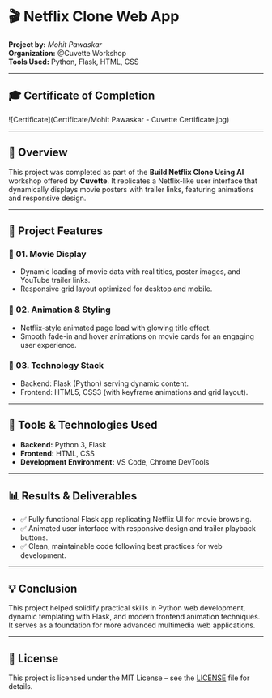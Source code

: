 # 🎬 Netflix Clone Web App  
**Project by:** *Mohit Pawaskar*  
**Organization:** @Cuvette Workshop  
**Tools Used:** Python, Flask, HTML, CSS  

---

## 🎓 Certificate of Completion  
![Certificate](Certificate/Mohit Pawaskar - Cuvette Certificate.jpg)  

---

## 📌 Overview  

This project was completed as part of the **Build Netflix Clone Using AI** workshop offered by **Cuvette**. It replicates a Netflix-like user interface that dynamically displays movie posters with trailer links, featuring animations and responsive design.

---

## 🧹 Project Features  

### 🔹 01. Movie Display  
- Dynamic loading of movie data with real titles, poster images, and YouTube trailer links.  
- Responsive grid layout optimized for desktop and mobile.

### 🔹 02. Animation & Styling  
- Netflix-style animated page load with glowing title effect.  
- Smooth fade-in and hover animations on movie cards for an engaging user experience.

### 🔹 03. Technology Stack  
- Backend: Flask (Python) serving dynamic content.  
- Frontend: HTML5, CSS3 (with keyframe animations and grid layout).  

---

## 🚀 Tools & Technologies Used  
- **Backend:** Python 3, Flask  
- **Frontend:** HTML, CSS  
- **Development Environment:** VS Code, Chrome DevTools  

---

## 📊 Results & Deliverables  
- ✅ Fully functional Flask app replicating Netflix UI for movie browsing.  
- ✅ Animated user interface with responsive design and trailer playback buttons.  
- ✅ Clean, maintainable code following best practices for web development.

---

## 💡 Conclusion  
This project helped solidify practical skills in Python web development, dynamic templating with Flask, and modern frontend animation techniques. It serves as a foundation for more advanced multimedia web applications.

---

## 📄 License  
This project is licensed under the MIT License – see the [LICENSE](LICENSE) file for details.
